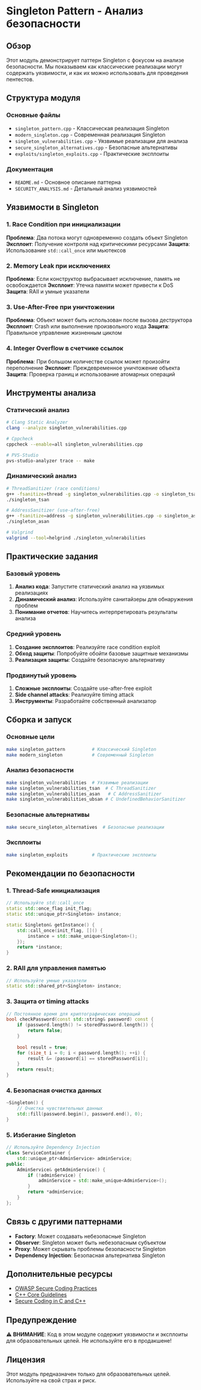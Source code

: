 # Singleton Pattern - Анализ безопасности

## Обзор

Этот модуль демонстрирует паттерн Singleton с фокусом на анализе безопасности. Мы показываем как классические реализации могут содержать уязвимости, и как их можно использовать для проведения пентестов.

## Структура модуля

### Основные файлы
- `singleton_pattern.cpp` - Классическая реализация Singleton
- `modern_singleton.cpp` - Современная реализация Singleton
- `singleton_vulnerabilities.cpp` - Уязвимые реализации для анализа
- `secure_singleton_alternatives.cpp` - Безопасные альтернативы
- `exploits/singleton_exploits.cpp` - Практические эксплоиты

### Документация
- `README.md` - Основное описание паттерна
- `SECURITY_ANALYSIS.md` - Детальный анализ уязвимостей

## Уязвимости в Singleton

### 1. Race Condition при инициализации
**Проблема**: Два потока могут одновременно создать объект Singleton
**Эксплоит**: Получение контроля над критическими ресурсами
**Защита**: Использование `std::call_once` или мьютексов

### 2. Memory Leak при исключениях
**Проблема**: Если конструктор выбрасывает исключение, память не освобождается
**Эксплоит**: Утечка памяти может привести к DoS
**Защита**: RAII и умные указатели

### 3. Use-After-Free при уничтожении
**Проблема**: Объект может быть использован после вызова деструктора
**Эксплоит**: Crash или выполнение произвольного кода
**Защита**: Правильное управление жизненным циклом

### 4. Integer Overflow в счетчике ссылок
**Проблема**: При большом количестве ссылок может произойти переполнение
**Эксплоит**: Преждевременное уничтожение объекта
**Защита**: Проверка границ и использование атомарных операций

## Инструменты анализа

### Статический анализ
```bash
# Clang Static Analyzer
clang --analyze singleton_vulnerabilities.cpp

# Cppcheck
cppcheck --enable=all singleton_vulnerabilities.cpp

# PVS-Studio
pvs-studio-analyzer trace -- make
```

### Динамический анализ
```bash
# ThreadSanitizer (race conditions)
g++ -fsanitize=thread -g singleton_vulnerabilities.cpp -o singleton_tsan
./singleton_tsan

# AddressSanitizer (use-after-free)
g++ -fsanitize=address -g singleton_vulnerabilities.cpp -o singleton_asan
./singleton_asan

# Valgrind
valgrind --tool=helgrind ./singleton_vulnerabilities
```

## Практические задания

### Базовый уровень
1. **Анализ кода**: Запустите статический анализ на уязвимых реализациях
2. **Динамический анализ**: Используйте санитайзеры для обнаружения проблем
3. **Понимание отчетов**: Научитесь интерпретировать результаты анализа

### Средний уровень
1. **Создание эксплоитов**: Реализуйте race condition exploit
2. **Обход защиты**: Попробуйте обойти базовые защитные механизмы
3. **Реализация защиты**: Создайте безопасную альтернативу

### Продвинутый уровень
1. **Сложные эксплоиты**: Создайте use-after-free exploit
2. **Side channel attacks**: Реализуйте timing attack
3. **Инструменты**: Разработайте собственный анализатор

## Сборка и запуск

### Основные цели
```bash
make singleton_pattern          # Классический Singleton
make modern_singleton           # Современный Singleton
```

### Анализ безопасности
```bash
make singleton_vulnerabilities  # Уязвимые реализации
make singleton_vulnerabilities_tsan  # С ThreadSanitizer
make singleton_vulnerabilities_asan   # С AddressSanitizer
make singleton_vulnerabilities_ubsan # С UndefinedBehaviorSanitizer
```

### Безопасные альтернативы
```bash
make secure_singleton_alternatives  # Безопасные реализации
```

### Эксплоиты
```bash
make singleton_exploits         # Практические эксплоиты
```

## Рекомендации по безопасности

### 1. Thread-Safe инициализация
```cpp
// Используйте std::call_once
static std::once_flag init_flag;
static std::unique_ptr<Singleton> instance;

static Singleton& getInstance() {
    std::call_once(init_flag, []() {
        instance = std::make_unique<Singleton>();
    });
    return *instance;
}
```

### 2. RAII для управления памятью
```cpp
// Используйте умные указатели
static std::shared_ptr<Singleton> instance;
```

### 3. Защита от timing attacks
```cpp
// Постоянное время для криптографических операций
bool checkPassword(const std::string& password) const {
    if (password.length() != storedPassword.length()) {
        return false;
    }
    
    bool result = true;
    for (size_t i = 0; i < password.length(); ++i) {
        result &= (password[i] == storedPassword[i]);
    }
    return result;
}
```

### 4. Безопасная очистка данных
```cpp
~Singleton() {
    // Очистка чувствительных данных
    std::fill(password.begin(), password.end(), 0);
}
```

### 5. Избегание Singleton
```cpp
// Используйте Dependency Injection
class ServiceContainer {
    std::unique_ptr<AdminService> adminService;
public:
    AdminService& getAdminService() {
        if (!adminService) {
            adminService = std::make_unique<AdminService>();
        }
        return *adminService;
    }
};
```

## Связь с другими паттернами

- **Factory**: Может создавать небезопасные Singleton
- **Observer**: Singleton может быть небезопасным субъектом
- **Proxy**: Может скрывать проблемы безопасности Singleton
- **Dependency Injection**: Безопасная альтернатива Singleton

## Дополнительные ресурсы

- [OWASP Secure Coding Practices](https://owasp.org/www-project-secure-coding-practices-quick-reference-guide/)
- [C++ Core Guidelines](https://isocpp.github.io/CppCoreGuidelines/)
- [Secure Coding in C and C++](https://www.securecoding.cert.org/)

## Предупреждение

⚠️ **ВНИМАНИЕ**: Код в этом модуле содержит уязвимости и эксплоиты для образовательных целей. Не используйте его в продакшене!

## Лицензия

Этот модуль предназначен только для образовательных целей. Используйте на свой страх и риск.

